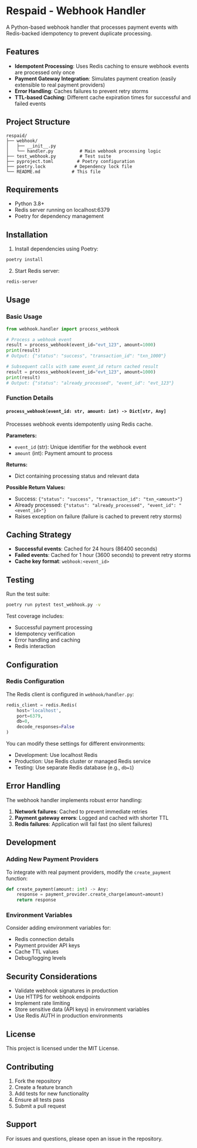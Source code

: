# Respaid - Webhook Handler

A Python-based webhook handler that processes payment events with Redis-backed idempotency to prevent duplicate processing.

## Features

- **Idempotent Processing**: Uses Redis caching to ensure webhook events are processed only once
- **Payment Gateway Integration**: Simulates payment creation (easily extensible to real payment providers)
- **Error Handling**: Caches failures to prevent retry storms
- **TTL-based Caching**: Different cache expiration times for successful and failed events

## Project Structure

```
respaid/
├── webhook/
│   ├── __init__.py
│   └── handler.py          # Main webhook processing logic
├── test_webhook.py         # Test suite
├── pyproject.toml         # Poetry configuration
├── poetry.lock           # Dependency lock file
└── README.md            # This file
```

## Requirements

- Python 3.8+
- Redis server running on localhost:6379
- Poetry for dependency management

## Installation

1. Install dependencies using Poetry:
```bash
poetry install
```

2. Start Redis server:
```bash
redis-server
```

## Usage

### Basic Usage

```python
from webhook.handler import process_webhook

# Process a webhook event
result = process_webhook(event_id="evt_123", amount=1000)
print(result)
# Output: {"status": "success", "transaction_id": "txn_1000"}

# Subsequent calls with same event_id return cached result
result = process_webhook(event_id="evt_123", amount=1000)
print(result)
# Output: {"status": "already_processed", "event_id": "evt_123"}
```

### Function Details

#### `process_webhook(event_id: str, amount: int) -> Dict[str, Any]`

Processes webhook events idempotently using Redis cache.

**Parameters:**
- `event_id` (str): Unique identifier for the webhook event
- `amount` (int): Payment amount to process

**Returns:**
- Dict containing processing status and relevant data

**Possible Return Values:**
- Success: `{"status": "success", "transaction_id": "txn_<amount>"}`
- Already processed: `{"status": "already_processed", "event_id": "<event_id>"}`
- Raises exception on failure (failure is cached to prevent retry storms)

## Caching Strategy

- **Successful events**: Cached for 24 hours (86400 seconds)
- **Failed events**: Cached for 1 hour (3600 seconds) to prevent retry storms
- **Cache key format**: `webhook:<event_id>`

## Testing

Run the test suite:

```bash
poetry run pytest test_webhook.py -v
```

Test coverage includes:
- Successful payment processing
- Idempotency verification
- Error handling and caching
- Redis interaction

## Configuration

### Redis Configuration

The Redis client is configured in `webhook/handler.py`:

```python
redis_client = redis.Redis(
    host='localhost', 
    port=6379, 
    db=0, 
    decode_responses=False
)
```

You can modify these settings for different environments:
- Development: Use localhost Redis
- Production: Use Redis cluster or managed Redis service
- Testing: Use separate Redis database (e.g., `db=1`)

## Error Handling

The webhook handler implements robust error handling:

1. **Network failures**: Cached to prevent immediate retries
2. **Payment gateway errors**: Logged and cached with shorter TTL
3. **Redis failures**: Application will fail fast (no silent failures)

## Development

### Adding New Payment Providers

To integrate with real payment providers, modify the `create_payment` function:

```python
def create_payment(amount: int) -> Any:
    response = payment_provider.create_charge(amount=amount)
    return response
```

### Environment Variables

Consider adding environment variables for:
- Redis connection details
- Payment provider API keys
- Cache TTL values
- Debug/logging levels

## Security Considerations

- Validate webhook signatures in production
- Use HTTPS for webhook endpoints
- Implement rate limiting
- Store sensitive data (API keys) in environment variables
- Use Redis AUTH in production environments

## License

This project is licensed under the MIT License.

## Contributing

1. Fork the repository
2. Create a feature branch
3. Add tests for new functionality
4. Ensure all tests pass
5. Submit a pull request

## Support

For issues and questions, please open an issue in the repository.
